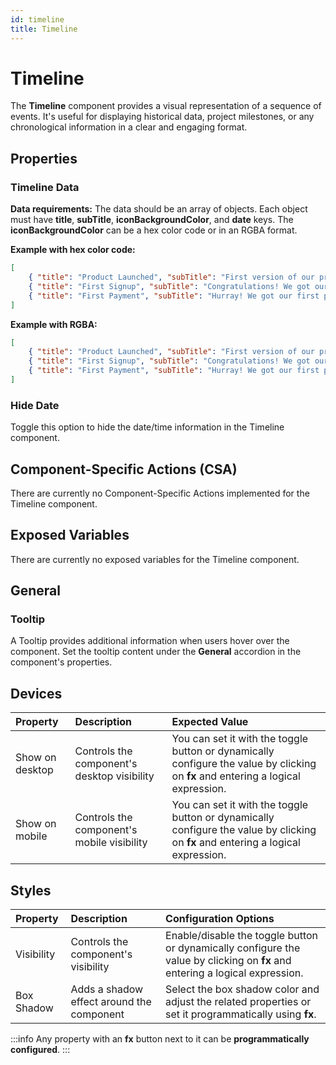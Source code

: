 ```yaml
---
id: timeline
title: Timeline
---
```


# Timeline

The **Timeline** component provides a visual representation of a sequence of events. It's useful for displaying historical data, project milestones, or any chronological information in a clear and engaging format.

<div>

## Properties

### Timeline Data

**Data requirements:** The data should be an array of objects. Each object must have **title**, **subTitle**, **iconBackgroundColor**, and **date** keys. The **iconBackgroundColor** can be a hex color code or in an RGBA format.

**Example with hex color code:**
```json
[ 
    { "title": "Product Launched", "subTitle": "First version of our product released to public", "date": "20/10/2021", "iconBackgroundColor": "#4d72fa"},
    { "title": "First Signup", "subTitle": "Congratulations! We got our first signup", "date": "22/10/2021", "iconBackgroundColor": "#4d72fa"}, 
    { "title": "First Payment", "subTitle": "Hurray! We got our first payment", "date": "01/11/2021", "iconBackgroundColor": "#4d72fa"} 
]
```

**Example with RGBA:**
```json
[ 
    { "title": "Product Launched", "subTitle": "First version of our product released to public", "date": "20/10/2021", "iconBackgroundColor": "rgba(240,17,17,0.5)"},
    { "title": "First Signup", "subTitle": "Congratulations! We got our first signup", "date": "22/10/2021", "iconBackgroundColor": "rgba(60, 179, 113,0.5)"}, 
    { "title": "First Payment", "subTitle": "Hurray! We got our first payment", "date": "01/11/2021", "iconBackgroundColor": "rgba(60, 179, 113,0.5)"} 
]
```

### Hide Date

Toggle this option to hide the date/time information in the Timeline component.

</div>

<div>

## Component-Specific Actions (CSA)

There are currently no Component-Specific Actions implemented for the Timeline component.

</div>

<div>

## Exposed Variables

There are currently no exposed variables for the Timeline component.

</div>

<div>

## General
### Tooltip

A Tooltip provides additional information when users hover over the component. Set the tooltip content under the **General** accordion in the component's properties.

</div>

<div>

## Devices

| Property        | Description                               | Expected Value |
| :-------------- | :---------------------------------------- | :------------- |
| Show on desktop | Controls the component's desktop visibility | You can set it with the toggle button or dynamically configure the value by clicking on **fx** and entering a logical expression. |
| Show on mobile  | Controls the component's mobile visibility  | You can set it with the toggle button or dynamically configure the value by clicking on **fx** and entering a logical expression. |

</div>

<div>

## Styles

| Property | Description | Configuration Options |
| :------- | :---------- | :-------------------- |
| Visibility | Controls the component's visibility | Enable/disable the toggle button or dynamically configure the value by clicking on **fx** and entering a logical expression. |
| Box Shadow | Adds a shadow effect around the component | Select the box shadow color and adjust the related properties or set it programmatically using **fx**. |

:::info
Any property with an **fx** button next to it can be **programmatically configured**.
:::

</div>
